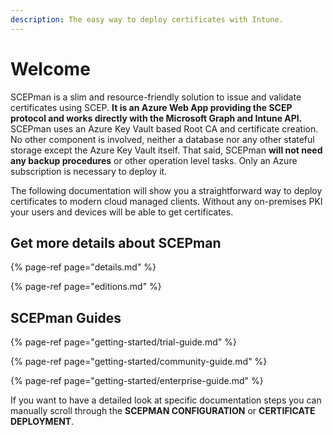 ```yaml
---
description: The easy way to deploy certificates with Intune.
---
```


# Welcome

SCEPman is a slim and resource-friendly solution to issue and validate certificates using SCEP. **It is an Azure Web App providing the SCEP protocol and works directly with the Microsoft Graph and Intune API.** SCEPman uses an Azure Key Vault based Root CA and certificate creation. No other component is involved, neither a database nor any other stateful storage except the Azure Key Vault itself. That said, SCEPman **will not need any backup procedures** or other operation level tasks. Only an Azure subscription is necessary to deploy it.

The following documentation will show you a straightforward way to deploy certificates to modern cloud managed clients. Without any on-premises PKI your users and devices will be able to get certificates.

## Get more details about SCEPman

{% page-ref page="details.md" %}

{% page-ref page="editions.md" %}

## SCEPman Guides

{% page-ref page="getting-started/trial-guide.md" %}

{% page-ref page="getting-started/community-guide.md" %}

{% page-ref page="getting-started/enterprise-guide.md" %}

If you want to have a detailed look at specific documentation steps you can manually scroll through the **SCEPMAN CONFIGURATION** or **CERTIFICATE DEPLOYMENT**.

